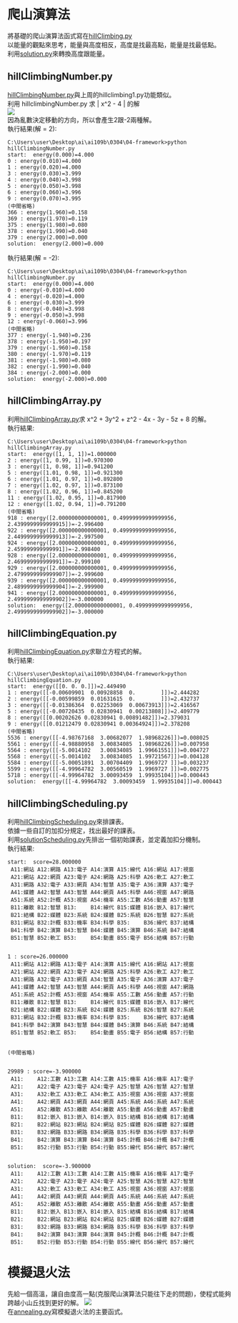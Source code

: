 # 爬山演算法
將基礎的爬山演算法函式寫在[hillClimbing.py](04-framework\hillClimbing.py)<br>
以能量的觀點來思考，能量與高度相反，高度是找最高點，能量是找最低點。<br>
利用[solution.py](04-framework\solution.py)來轉換高度跟能量。<br>
## hillClimbingNumber.py
[hillClimbingNumber.py](04-framework\hillClimbingNumber.py)與上周的hillclimbing1.py功能類似。<br>
利用 hillclimbingNumber.py 求 | x^2 - 4 | 的解<br>
![](https://github.com/ja1223/ai109b/blob/main/0304/images/hillclimbingNumber.jpg)<br>
因為亂數決定移動的方向，所以會產生2跟-2兩種解。<br>
執行結果(解 = 2):<br>
```
C:\Users\user\Desktop\ai\ai109b\0304\04-framework>python hillClimbingNumber.py
start:  energy(0.000)=4.000
0 : energy(0.010)=4.000
1 : energy(0.020)=4.000
3 : energy(0.030)=3.999
4 : energy(0.040)=3.998
5 : energy(0.050)=3.998
6 : energy(0.060)=3.996
9 : energy(0.070)=3.995
(中間省略)
366 : energy(1.960)=0.158
369 : energy(1.970)=0.119
375 : energy(1.980)=0.080
378 : energy(1.990)=0.040
379 : energy(2.000)=0.000
solution:  energy(2.000)=0.000
```
執行結果(解 = -2):<br>
```
C:\Users\user\Desktop\ai\ai109b\0304\04-framework>python hillClimbingNumber.py
start:  energy(0.000)=4.000
0 : energy(-0.010)=4.000
4 : energy(-0.020)=4.000
6 : energy(-0.030)=3.999
8 : energy(-0.040)=3.998
9 : energy(-0.050)=3.998
12 : energy(-0.060)=3.996
(中間省略)
377 : energy(-1.940)=0.236
378 : energy(-1.950)=0.197
379 : energy(-1.960)=0.158
380 : energy(-1.970)=0.119
381 : energy(-1.980)=0.080
382 : energy(-1.990)=0.040
384 : energy(-2.000)=0.000
solution:  energy(-2.000)=0.000
```
## hillClimbingArray.py
利用[hillClimbingArray.py](04-framework\hillClimbingArray.py)求 x^2 + 3y^2 + z^2 - 4x - 3y - 5z + 8 的解。<br>
執行結果:<br>
```
C:\Users\user\Desktop\ai\ai109b\0304\04-framework>python hillClimbingArray.py
start:  energy([1, 1, 1])=1.000000
2 : energy([1, 0.99, 1])=0.970300
3 : energy([1, 0.98, 1])=0.941200
5 : energy([1.01, 0.98, 1])=0.921300
6 : energy([1.01, 0.97, 1])=0.892800
7 : energy([1.02, 0.97, 1])=0.873100
8 : energy([1.02, 0.96, 1])=0.845200
11 : energy([1.02, 0.95, 1])=0.817900
12 : energy([1.02, 0.94, 1])=0.791200
(中間省略)
918 : energy([2.000000000000001, 0.49999999999999956, 2.4399999999999915])=-2.996400
922 : energy([2.000000000000001, 0.49999999999999956, 2.4499999999999913])=-2.997500
924 : energy([2.000000000000001, 0.49999999999999956, 2.459999999999991])=-2.998400
928 : energy([2.000000000000001, 0.49999999999999956, 2.469999999999991])=-2.999100
929 : energy([2.000000000000001, 0.49999999999999956, 2.4799999999999907])=-2.999600
939 : energy([2.000000000000001, 0.49999999999999956, 2.4899999999999904])=-2.999900
941 : energy([2.000000000000001, 0.49999999999999956, 2.4999999999999902])=-3.000000
solution:  energy([2.000000000000001, 0.49999999999999956, 2.4999999999999902])=-3.000000
```
## hillClimbingEquation.py
利用[hillClimbingEquation.py](04-framework\hillClimbingEquation.py)求聯立方程式的解。<br>
執行結果:<br>
```
C:\Users\user\Desktop\ai\ai109b\0304\04-framework>python hillClimbingEquation.py
start:  energy([[0. 0. 0.]])=2.449490
1 : energy([[-0.00609901  0.00928858  0.        ]])=2.444282
2 : energy([[-0.00599859  0.01631615  0.        ]])=2.432737
3 : energy([[-0.01386364  0.02253069  0.00673913]])=2.416567
5 : energy([[-0.00720435  0.02830941  0.00213808]])=2.409779
8 : energy([[0.00202626 0.02830941 0.00891482]])=2.379031   
9 : energy([[0.01212479 0.02830941 0.00364924]])=2.378208
(中間省略)
5536 : energy([[-4.98767168  3.00682077  1.98968226]])=0.008025
5561 : energy([[-4.98880958  3.00834085  1.98968226]])=0.007958
5564 : energy([[-5.0014102   3.00834085  1.99661551]])=0.004727
5568 : energy([[-5.0014102   3.00834085  1.99721567]])=0.004128
5584 : energy([[-5.00051891  3.00704409  1.9969727 ]])=0.003237
5599 : energy([[-4.99964782  3.00560519  1.9969727 ]])=0.002775
5718 : energy([[-4.99964782  3.00093459  1.99935104]])=0.000443
solution:  energy([[-4.99964782  3.00093459  1.99935104]])=0.000443
```
## hillClimbingScheduling.py
利用[hillClimbingScheduling.py](04-framework\hillClimbingScheduling.py)來排課表。<br>
依據一些自訂的加扣分規定，找出最好的課表。<br>
利用[solutionScheduling.py](04-framework\solutionScheduling.py)先排出一個初始課表，並定義加扣分機制。<br>
執行結果:<br>
```
start:  score=28.000000
 A11:網站 A12:網路 A13:電子 A14:演算 A15:線代 A16:網站 A17:視窗 
 A21:網站 A22:網頁 A23:電子 A24:網路 A25:科學 A26:軟工 A27:軟工 
 A31:網路 A32:電子 A33:網頁 A34:智慧 A35:電子 A36:演算 A37:電子 
 A41:媒體 A42:智慧 A43:智慧 A44:網頁 A45:科學 A46:視窗 A47:網路 
 A51:系統 A52:計概 A53:視窗 A54:機率 A55:工數 A56:動畫 A57:智慧 
 B11:離散 B12:智慧 B13:　　 B14:線代 B15:媒體 B16:嵌入 B17:線代 
 B21:結構 B22:媒體 B23:系統 B24:媒體 B25:系統 B26:智慧 B27:系統 
 B31:網站 B32:計概 B33:機率 B34:科學 B35:　　 B36:線代 B37:結構 
 B41:科學 B42:演算 B43:智慧 B44:媒體 B45:演算 B46:系統 B47:結構 
 B51:智慧 B52:軟工 B53:　　 B54:動畫 B55:電子 B56:結構 B57:行動 


1 : score=26.000000
 A11:網站 A12:網路 A13:電子 A14:演算 A15:線代 A16:網站 A17:視窗 
 A21:網站 A22:網頁 A23:電子 A24:網路 A25:科學 A26:軟工 A27:軟工 
 A31:網路 A32:電子 A33:網頁 A34:智慧 A35:電子 A36:演算 A37:電子 
 A41:媒體 A42:智慧 A43:智慧 A44:網頁 A45:科學 A46:視窗 A47:網路 
 A51:系統 A52:計概 A53:視窗 A54:機率 A55:工數 A56:動畫 A57:行動
 B11:離散 B12:智慧 B13:　　 B14:線代 B15:媒體 B16:嵌入 B17:線代
 B21:結構 B22:媒體 B23:系統 B24:媒體 B25:系統 B26:智慧 B27:系統
 B31:網站 B32:計概 B33:機率 B34:科學 B35:　　 B36:線代 B37:結構
 B41:科學 B42:演算 B43:智慧 B44:媒體 B45:演算 B46:系統 B47:結構
 B51:智慧 B52:軟工 B53:　　 B54:動畫 B55:電子 B56:結構 B57:行動


(中間省略)


29989 : score=-3.900000
 A11:　　 A12:工數 A13:工數 A14:工數 A15:機率 A16:機率 A17:電子
 A21:　　 A22:電子 A23:電子 A24:電子 A25:智慧 A26:智慧 A27:智慧
 A31:　　 A32:軟工 A33:軟工 A34:軟工 A35:視窗 A36:視窗 A37:視窗
 A41:　　 A42:網頁 A43:網頁 A44:網頁 A45:系統 A46:系統 A47:系統
 A51:　　 A52:離散 A53:離散 A54:離散 A55:動畫 A56:動畫 A57:動畫
 B11:　　 B12:嵌入 B13:嵌入 B14:嵌入 B15:結構 B16:結構 B17:結構
 B21:　　 B22:網站 B23:網站 B24:網站 B25:媒體 B26:媒體 B27:媒體
 B31:　　 B32:網路 B33:網路 B34:網路 B35:科學 B36:科學 B37:科學
 B41:　　 B42:演算 B43:演算 B44:演算 B45:計概 B46:計概 B47:計概
 B51:　　 B52:行動 B53:行動 B54:行動 B55:線代 B56:線代 B57:線代


solution:  score=-3.900000 
 A11:　　 A12:工數 A13:工數 A14:工數 A15:機率 A16:機率 A17:電子
 A21:　　 A22:電子 A23:電子 A24:電子 A25:智慧 A26:智慧 A27:智慧
 A31:　　 A32:軟工 A33:軟工 A34:軟工 A35:視窗 A36:視窗 A37:視窗
 A41:　　 A42:網頁 A43:網頁 A44:網頁 A45:系統 A46:系統 A47:系統
 A51:　　 A52:離散 A53:離散 A54:離散 A55:動畫 A56:動畫 A57:動畫
 B11:　　 B12:嵌入 B13:嵌入 B14:嵌入 B15:結構 B16:結構 B17:結構
 B21:　　 B22:網站 B23:網站 B24:網站 B25:媒體 B26:媒體 B27:媒體
 B31:　　 B32:網路 B33:網路 B34:網路 B35:科學 B36:科學 B37:科學
 B41:　　 B42:演算 B43:演算 B44:演算 B45:計概 B46:計概 B47:計概
 B51:　　 B52:行動 B53:行動 B54:行動 B55:線代 B56:線代 B57:線代

```
# 模擬退火法
先給一個高溫，讓自由度高一點(克服爬山演算法只能往下走的問題)，使程式能夠跨越小山丘找到更好的解。
![](https://github.com/ja1223/ai109b/blob/main/0304/images/annealing.jpg)<br>
在[annealing.py](04-framework\annealing.py)寫模擬退火法的主要函式。<br>
